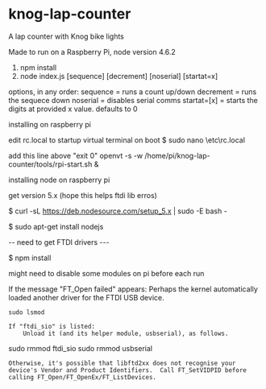 # knog-lap-counter
A lap counter with Knog bike lights

Made to run on a Raspberry Pi, node version 4.6.2

1) npm install
2) node index.js [sequence] [decrement] [noserial] [startat=x]

options, in any order:
sequence = runs a count up/down
decrement = runs the sequece down
noserial = disables serial comms
startat=[x] = starts the digits at provided x value. defaults to 0


installing on raspberry pi

edit rc.local to startup virtual terminal on boot
$ sudo nano \etc\rc.local

add this line above "exit 0"
openvt -s -w /home/pi/knog-lap-counter/tools/rpi-start.sh &




installing node on raspberry pi

get version 5.x (hope this helps ftdi lib erros)

$ curl -sL https://deb.nodesource.com/setup_5.x | sudo -E bash -

$ sudo apt-get install nodejs

-- need to get FTDI drivers ---

$ npm install


might need to disable some modules on pi before each run

If the message "FT_Open failed" appears:
    Perhaps the kernel automatically loaded another driver for the 
    FTDI USB device.

    sudo lsmod

    If "ftdi_sio" is listed:
        Unload it (and its helper module, usbserial), as follows.

sudo rmmod ftdi_sio
sudo rmmod usbserial

    Otherwise, it's possible that libftd2xx does not recognise your 
    device's Vendor and Product Identifiers.  Call FT_SetVIDPID before
    calling FT_Open/FT_OpenEx/FT_ListDevices.


